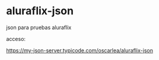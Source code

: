 # aluraflix-json
json para pruebas aluraflix

acceso:

https://my-json-server.typicode.com/oscarlea/aluraflix-json
